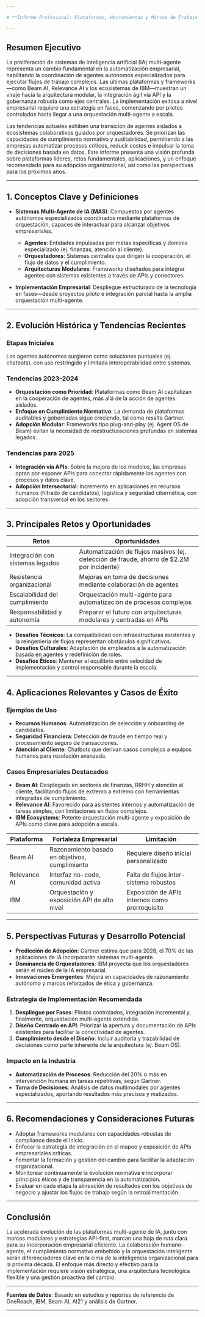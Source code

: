```yaml
---

# **Informe Profesional: Plataformas, Herramientas y Marcos de Trabajo de Última Generación en Sistemas Multi-Agente de IA y el Enfoque Más Directo para su Implementación Empresarial**

---
```


## **Resumen Ejecutivo**

La proliferación de sistemas de inteligencia artificial (IA) multi-agente representa un cambio fundamental en la automatización empresarial, habilitando la coordinación de agentes autónomos especializados para ejecutar flujos de trabajo complejos. Las últimas plataformas y frameworks—como Beam AI, Relevance AI y los ecosistemas de IBM—muestran un viraje hacia la arquitectura modular, la integración ágil vía API y la gobernanza robusta como ejes centrales. La implementación exitosa a nivel empresarial requiere una estrategia en fases, comenzando por pilotos controlados hasta llegar a una orquestación multi-agente a escala.

Las tendencias actuales exhiben una transición de agentes aislados a ecosistemas colaborativos guiados por orquestadores. Se priorizan las capacidades de cumplimiento normativo y auditabilidad, permitiendo a las empresas automatizar procesos críticos, reducir costos e impulsar la toma de decisiones basada en datos. Este informe presenta una visión profunda sobre plataformas líderes, retos fundamentales, aplicaciones, y un enfoque recomendado para su adopción organizacional, así como las perspectivas para los próximos años.

---

## **1. Conceptos Clave y Definiciones**

- **Sistemas Multi-Agente de IA (MAS)**: Compuestos por agentes autónomos especializados coordinados mediante plataformas de orquestación, capaces de interactuar para alcanzar objetivos empresariales.
  - **Agentes**: Entidades impulsadas por metas específicas y dominio especializado (ej. finanzas, atención al cliente).
  - **Orquestadores**: Sistemas centrales que dirigen la cooperación, el flujo de datos y el cumplimiento.
  - **Arquitecturas Modulares**: Frameworks diseñados para integrar agentes con sistemas existentes a través de APIs y conectores.

- **Implementación Empresarial**: Despliegue estructurado de la tecnología en fases—desde proyectos piloto e integración parcial hasta la amplia orquestación multi-agente.

---

## **2. Evolución Histórica y Tendencias Recientes**

### **Etapas Iniciales**
Los agentes autónomos surgieron como soluciones puntuales (ej. chatbots), con uso restringido y limitada interoperabilidad entre sistemas.

### **Tendencias 2023-2024**
- **Orquestación como Prioridad**: Plataformas como Beam AI capitalizan en la cooperación de agentes, más allá de la acción de agentes aislados.
- **Enfoque en Cumplimiento Normativo**: La demanda de plataformas auditables y gobernadas sigue creciendo, tal como resalta Gartner.
- **Adopción Modular**: Frameworks tipo plug-and-play (ej. Agent OS de Beam) evitan la necesidad de reestructuraciones profundas en sistemas legados.

### **Tendencias para 2025**
- **Integración vía APIs**: Sobre la mejora de los modelos, las empresas optan por exponer APIs para conectar rápidamente los agentes con procesos y datos clave.
- **Adopción Intersectorial**: Incremento en aplicaciones en recursos humanos (filtrado de candidatos), logística y seguridad cibernética, con adopción transversal en los sectores.

---

## **3. Principales Retos y Oportunidades**

| **Retos**                      | **Oportunidades**                                                    |
|----------------------------------|---------------------------------------------------------------------|
| Integración con sistemas legados | Automatización de flujos masivos (ej. detección de fraude, ahorro de $2.2M por incidente) |
| Resistencia organizacional       | Mejoras en toma de decisiones mediante colaboración de agentes       |
| Escalabilidad del cumplimiento   | Orquestación multi-agente para automatización de procesos complejos  |
| Responsabilidad y autonomía      | Preparar el futuro con arquitecturas modulares y centradas en APIs   |

- **Desafíos Técnicos**: La compatibilidad con infraestructuras existentes y la reingeniería de flujos representan obstáculos significativos.
- **Desafíos Culturales**: Adaptación de empleados a la automatización basada en agentes y redefinición de roles.
- **Desafíos Éticos**: Mantener el equilibrio entre velocidad de implementación y control responsable durante la escala.

---

## **4. Aplicaciones Relevantes y Casos de Éxito**

### **Ejemplos de Uso**
- **Recursos Humanos**: Automatización de selección y onboarding de candidatos.
- **Seguridad Financiera**: Detección de fraude en tiempo real y procesamiento seguro de transacciones.
- **Atención al Cliente**: Chatbots que derivan casos complejos a equipos humanos para resolución avanzada.

### **Casos Empresariales Destacados**
- **Beam AI**: Desplegado en sectores de finanzas, RRHH y atención al cliente, facilitando flujos de extremo a extremo con herramientas integradas de cumplimiento.
- **Relevance AI**: Favorecido para asistentes internos y automatización de tareas simples, con limitaciones en flujos complejos.
- **IBM Ecosystems**: Potente orquestación multi-agente y exposición de APIs como clave para adopción a escala.

| **Plataforma**     | **Fortaleza Empresarial**                   | **Limitación**                         |
|--------------------|---------------------------------------------|----------------------------------------|
| Beam AI            | Razonamiento basado en objetivos, cumplimiento | Requiere diseño inicial personalizado  |
| Relevance AI       | Interfaz no-code, comunidad activa           | Falta de flujos inter-sistema robustos |
| IBM                | Orquestación y exposición API de alto nivel  | Exposición de APIs internos como prerrequisito |

---

## **5. Perspectivas Futuras y Desarrollo Potencial**

- **Predicción de Adopción**: Gartner estima que para 2028, el 70% de las aplicaciones de IA incorporarán sistemas multi-agente.
- **Dominancia de Orquestadores**: IBM proyecta que los orquestadores serán el núcleo de la IA empresarial.
- **Innovaciones Emergentes**: Mejora en capacidades de razonamiento autónomo y marcos reforzados de ética y gobernanza.

### **Estrategia de Implementación Recomendada**
1. **Despliegue por Fases**: Pilotos controlados, integración incremental y, finalmente, orquestación multi-agente extendida.
2. **Diseño Centrado en API**: Priorizar la apertura y documentación de APIs existentes para facilitar la conectividad de agentes.
3. **Cumplimiento desde el Diseño**: Incluir auditoría y trazabilidad de decisiones como parte inherente de la arquitectura (ej. Beam OS).

### **Impacto en la Industria**
- **Automatización de Procesos**: Reducción del 20% o más en intervención humana en tareas repetitivas, según Gartner.
- **Toma de Decisiones**: Análisis de datos multimodales por agentes especializados, aportando resultados más precisos y matizados.

---

## **6. Recomendaciones y Consideraciones Futuras**

- Adoptar frameworks modulares con capacidades robustas de compliance desde el inicio.
- Enfocar la estrategia de integración en el mapeo y exposición de APIs empresariales críticas.
- Fomentar la formación y gestión del cambio para facilitar la adaptación organizacional.
- Monitorear continuamente la evolución normativa e incorporar principios éticos y de transparencia en la automatización.
- Evaluar en cada etapa la alineación de resultados con los objetivos de negocio y ajustar los flujos de trabajo según la retroalimentación.

---

## **Conclusión**

La acelerada evolución de las plataformas multi-agente de IA, junto con marcos modulares y estrategias API-first, marcan una hoja de ruta clara para su incorporación empresarial eficiente. La colaboración humano-agente, el cumplimiento normativo embebido y la orquestación inteligente serán diferenciadores clave en la cima de la inteligencia organizacional para la próxima década. El enfoque más directo y efectivo para la implementación requiere visión estratégica, una arquitectura tecnológica flexible y una gestión proactiva del cambio.

---

**Fuentes de Datos**: Basado en estudios y reportes de referencia de OneReach, IBM, Beam AI, AI21 y análisis de Gartner.

---